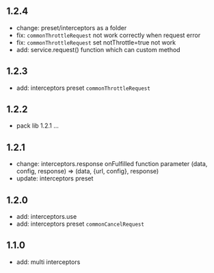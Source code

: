 ## 1.2.4
* change: preset/interceptors as a folder
* fix: `commonThrottleRequest` not work correctly when request error
* fix: `commonThrottleRequest` set notThrottle=true not work
* add: service.request() function which can custom method
## 1.2.3
* add: interceptors preset `commonThrottleRequest`
## 1.2.2
* pack lib 1.2.1 ...
## 1.2.1
* change: interceptors.response onFulfilled function parameter (data, config, response) => (data, {url, config}, response)
* update: interceptors preset
## 1.2.0
* add: interceptors.use
* add: interceptors preset `commonCancelRequest`
## 1.1.0
* add: multi interceptors